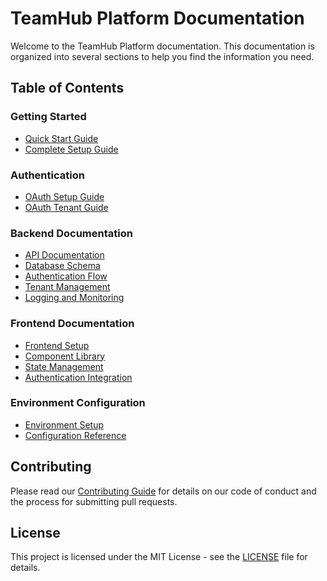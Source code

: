 # TeamHub Platform Documentation

Welcome to the TeamHub Platform documentation. This documentation is organized into several sections to help you find the information you need.

## Table of Contents

### Getting Started
- [Quick Start Guide](guides/quick-start.md)
- [Complete Setup Guide](guides/complete-setup.md)

### Authentication
- [OAuth Setup Guide](guides/oauth-setup.md)
- [OAuth Tenant Guide](guides/oauth-tenant.md)

### Backend Documentation
- [API Documentation](backend/api.md)
- [Database Schema](backend/database.md)
- [Authentication Flow](backend/auth-flow.md)
- [Tenant Management](backend/tenant-management.md)
- [Logging and Monitoring](backend/logging.md)

### Frontend Documentation
- [Frontend Setup](frontend/setup.md)
- [Component Library](frontend/components.md)
- [State Management](frontend/state-management.md)
- [Authentication Integration](frontend/auth-integration.md)

### Environment Configuration
- [Environment Setup](guides/environment-setup.md)
- [Configuration Reference](guides/configuration.md)

## Contributing
Please read our [Contributing Guide](CONTRIBUTING.md) for details on our code of conduct and the process for submitting pull requests.

## License
This project is licensed under the MIT License - see the [LICENSE](LICENSE) file for details.

